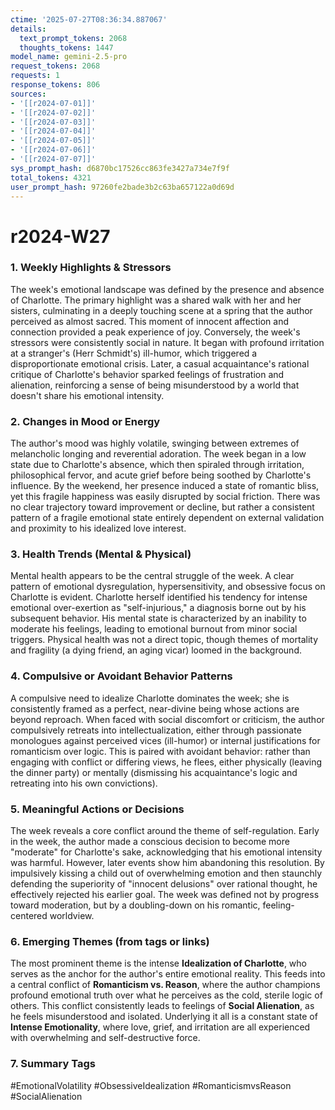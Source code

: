 ```yaml
---
ctime: '2025-07-27T08:36:34.887067'
details:
  text_prompt_tokens: 2068
  thoughts_tokens: 1447
model_name: gemini-2.5-pro
request_tokens: 2068
requests: 1
response_tokens: 806
sources:
- '[[r2024-07-01]]'
- '[[r2024-07-02]]'
- '[[r2024-07-03]]'
- '[[r2024-07-04]]'
- '[[r2024-07-05]]'
- '[[r2024-07-06]]'
- '[[r2024-07-07]]'
sys_prompt_hash: d6870bc17526cc863fe3427a734e7f9f
total_tokens: 4321
user_prompt_hash: 97260fe2bade3b2c63ba657122a0d69d
---
```

# r2024-W27

### 1. Weekly Highlights & Stressors
The week's emotional landscape was defined by the presence and absence of Charlotte. The primary highlight was a shared walk with her and her sisters, culminating in a deeply touching scene at a spring that the author perceived as almost sacred. This moment of innocent affection and connection provided a peak experience of joy. Conversely, the week's stressors were consistently social in nature. It began with profound irritation at a stranger's (Herr Schmidt's) ill-humor, which triggered a disproportionate emotional crisis. Later, a casual acquaintance's rational critique of Charlotte's behavior sparked feelings of frustration and alienation, reinforcing a sense of being misunderstood by a world that doesn't share his emotional intensity.

### 2. Changes in Mood or Energy
The author's mood was highly volatile, swinging between extremes of melancholic longing and reverential adoration. The week began in a low state due to Charlotte's absence, which then spiraled through irritation, philosophical fervor, and acute grief before being soothed by Charlotte's influence. By the weekend, her presence induced a state of romantic bliss, yet this fragile happiness was easily disrupted by social friction. There was no clear trajectory toward improvement or decline, but rather a consistent pattern of a fragile emotional state entirely dependent on external validation and proximity to his idealized love interest.

### 3. Health Trends (Mental & Physical)
Mental health appears to be the central struggle of the week. A clear pattern of emotional dysregulation, hypersensitivity, and obsessive focus on Charlotte is evident. Charlotte herself identified his tendency for intense emotional over-exertion as "self-injurious," a diagnosis borne out by his subsequent behavior. His mental state is characterized by an inability to moderate his feelings, leading to emotional burnout from minor social triggers. Physical health was not a direct topic, though themes of mortality and fragility (a dying friend, an aging vicar) loomed in the background.

### 4. Compulsive or Avoidant Behavior Patterns
A compulsive need to idealize Charlotte dominates the week; she is consistently framed as a perfect, near-divine being whose actions are beyond reproach. When faced with social discomfort or criticism, the author compulsively retreats into intellectualization, either through passionate monologues against perceived vices (ill-humor) or internal justifications for romanticism over logic. This is paired with avoidant behavior: rather than engaging with conflict or differing views, he flees, either physically (leaving the dinner party) or mentally (dismissing his acquaintance's logic and retreating into his own convictions).

### 5. Meaningful Actions or Decisions
The week reveals a core conflict around the theme of self-regulation. Early in the week, the author made a conscious decision to become more "moderate" for Charlotte's sake, acknowledging that his emotional intensity was harmful. However, later events show him abandoning this resolution. By impulsively kissing a child out of overwhelming emotion and then staunchly defending the superiority of "innocent delusions" over rational thought, he effectively rejected his earlier goal. The week was defined not by progress toward moderation, but by a doubling-down on his romantic, feeling-centered worldview.

### 6. Emerging Themes (from tags or links)
The most prominent theme is the intense **Idealization of Charlotte**, who serves as the anchor for the author's entire emotional reality. This feeds into a central conflict of **Romanticism vs. Reason**, where the author champions profound emotional truth over what he perceives as the cold, sterile logic of others. This conflict consistently leads to feelings of **Social Alienation**, as he feels misunderstood and isolated. Underlying it all is a constant state of **Intense Emotionality**, where love, grief, and irritation are all experienced with overwhelming and self-destructive force.

### 7. Summary Tags
#EmotionalVolatility #ObsessiveIdealization #RomanticismvsReason #SocialAlienation